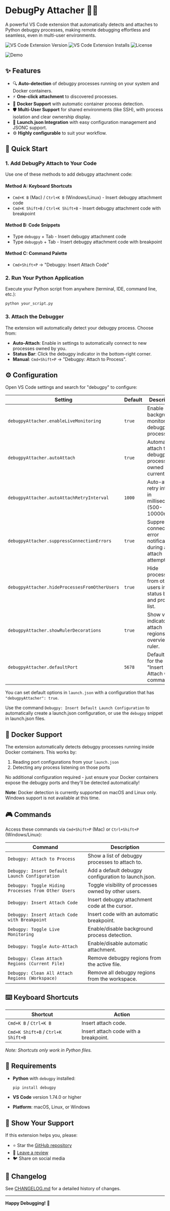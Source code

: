 # DebugPy Attacher 🐍🔧

A powerful VS Code extension that automatically detects and attaches to Python debugpy processes, making remote debugging effortless and seamless, even in multi-user environments.

![VS Code Extension Version](https://img.shields.io/visual-studio-marketplace/v/DebugPyAttacher.debugpy-attacher)
![VS Code Extension Installs](https://img.shields.io/visual-studio-marketplace/i/DebugPyAttacher.debugpy-attacher)
![License](https://img.shields.io/github/license/camilziane/debugpy-attacher)

![Demo](debug-attach.gif)

## ✨ Features

- 🔍 **Auto-detection** of debugpy processes running on your system and Docker containers.
- ⚡ **One-click attachment** to discovered processes.
- 🐳 **Docker Support** with automatic container process detection.
- 🛡️ **Multi-User Support** for shared environments (like SSH), with process isolation and clear ownership display.
- 📝 **Launch.json Integration** with easy configuration management and JSONC support.
- ⚙️ **Highly configurable** to suit your workflow.

## 🚀 Quick Start

### 1. Add DebugPy Attach to Your Code

Use one of these methods to add debugpy attachment code:

#### Method A: Keyboard Shortcuts

- `Cmd+K B` (Mac) / `Ctrl+K B` (Windows/Linux) - Insert debugpy attachment code
- `Cmd+K Shift+B` / `Ctrl+K Shift+B` - Insert debugpy attachment code with breakpoint

#### Method B: Code Snippets

- Type `debugpy` + Tab - Insert debugpy attachment code
- Type `debugpyb` + Tab - Insert debugpy attachment code with breakpoint

#### Method C: Command Palette

- `Cmd+Shift+P` → "Debugpy: Insert Attach Code"

### 2. Run Your Python Application

Execute your Python script from anywhere (terminal, IDE, command line, etc.):

```bash
python your_script.py
```

### 3. Attach the Debugger

The extension will automatically detect your debugpy process. Choose from:

- **Auto-Attach**: Enable in settings to automatically connect to new processes owned by you.
- **Status Bar**: Click the debugpy indicator in the bottom-right corner.
- **Manual**: `Cmd+Shift+P` → "Debugpy: Attach to Process".

## ⚙️ Configuration

Open VS Code settings and search for "debugpy" to configure:

| Setting | Default | Description |
|---------|---------|-------------|
| `debugpyAttacher.enableLiveMonitoring` | `true` | Enable background monitoring of debugpy processes. |
| `debugpyAttacher.autoAttach` | `true` | Automatically attach to new debugpy processes owned by the current user. |
| `debugpyAttacher.autoAttachRetryInterval` | `1000` | Auto-attach retry interval in milliseconds (500-10000ms). |
| `debugpyAttacher.suppressConnectionErrors` | `true` | Suppress connection error notifications during auto-attach attempts. |
| `debugpyAttacher.hideProcessesFromOtherUsers` | `true` | Hide processes from other users in the status bar and process list. |
| `debugpyAttacher.showRulerDecorations` | `true` | Show visual indicators for attach regions in the overview ruler. |
| `debugpyAttacher.defaultPort` | `5678` | Default port for the "Insert Attach Code" command. |

You can set default options in `launch.json` with a configuration that has `"debugpyAttacher": true`.

Use the command `Debugpy: Insert Default Launch Configuration` to automatically create a launch.json configuration, or use the `debugpy` snippet in launch.json files.

## 🐳 Docker Support

The extension automatically detects debugpy processes running inside Docker containers. This works by:

1. Reading port configurations from your `launch.json`
2. Detecting any process listening on those ports

No additional configuration required - just ensure your Docker containers expose the debugpy ports and they'll be detected automatically!

**Note**: Docker detection is currently supported on macOS and Linux only. Windows support is not available at this time.

## 🎮 Commands

Access these commands via `Cmd+Shift+P` (Mac) or `Ctrl+Shift+P` (Windows/Linux):

| Command | Description |
|---------|-------------|
| `Debugpy: Attach to Process` | Show a list of debugpy processes to attach to. |
| `Debugpy: Insert Default Launch Configuration` | Add a default debugpy configuration to launch.json. |
| `Debugpy: Toggle Hiding Processes from Other Users` | Toggle visibility of processes owned by other users. |
| `Debugpy: Insert Attach Code` | Insert debugpy attachment code at the cursor. |
| `Debugpy: Insert Attach Code with Breakpoint` | Insert code with an automatic breakpoint. |
| `Debugpy: Toggle Live Monitoring` | Enable/disable background process detection. |
| `Debugpy: Toggle Auto-Attach` | Enable/disable automatic attachment. |
| `Debugpy: Clean Attach Regions (Current File)` | Remove debugpy regions from the active file. |
| `Debugpy: Clean All Attach Regions (Workspace)` | Remove all debugpy regions from the workspace. |

## ⌨️ Keyboard Shortcuts

| Shortcut | Action |
|----------|--------|
| `Cmd+K B` / `Ctrl+K B` | Insert attach code. |
| `Cmd+K Shift+B` / `Ctrl+K Shift+B` | Insert attach code with a breakpoint. |

*Note: Shortcuts only work in Python files.*

## 🐍 Requirements

- **Python** with `debugpy` installed:

  ```bash
  pip install debugpy
  ```

- **VS Code** version 1.74.0 or higher
- **Platform**: macOS, Linux, or Windows

## 🌟 Show Your Support

If this extension helps you, please:

- ⭐ Star the [GitHub repository](https://github.com/camilziane/debugpy-attacher)
- 📝 [Leave a review](https://marketplace.visualstudio.com/items?itemName=DebugPyAttacher.debugpy-attacher)
- 🐦 Share on social media

## 🔄 Changelog

See [CHANGELOG.md](CHANGELOG.md) for a detailed history of changes.

---

**Happy Debugging!** 🎉

